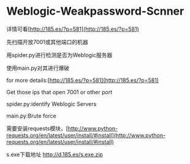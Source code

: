 # Weblogic-Weakpassword-Scnner
详情可看[http://185.es/?p=581](http://185.es/?p=581)

先扫描开放7001或其他端口的机器 

用spider.py进行检测是否为Weblogic服务器

使用main.py对其进行爆破

for more details:[http://185.es/?p=581](http://185.es/?p=581)

Get those ips that open 7001 or other port

spider.py:identify Weblogic Servers

main.py:Brute force

需要安装requests模块，[http://www.python-requests.org/en/latest/user/install/#install](http://www.python-requests.org/en/latest/user/install/#install)

s.exe下载地址 http://d.185.es/s.exe.zip
